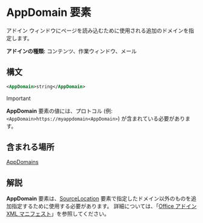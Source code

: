 # <a name="appdomain-element"></a>AppDomain 要素

アドイン ウィンドウにページを読み込むために使用される追加のドメインを指定します。

**アドインの種類:** コンテンツ、作業ウィンドウ、メール

## <a name="syntax"></a>構文

```XML
<AppDomain>string</AppDomain>
```

> [!IMPORTANT]
> **AppDomain** 要素の値には、プロトコル (例: `<AppDomain>https://myappdomain<AppDomain>`) が含まれている必要があります。

## <a name="contained-in"></a>含まれる場所

[AppDomains](appdomains.md)

## <a name="remarks"></a>解説

**AppDomain** 要素は、[SourceLocation](sourcelocation.md) 要素で指定したドメイン以外のものを追加指定するために使用する必要があります。 詳細については、「[Office アドイン XML マニフェスト](/office/dev/add-ins/develop/add-in-manifests)」を参照してください。
